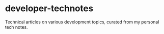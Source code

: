 # developer-technotes
Technical articles on various development topics, curated from my personal tech notes.

